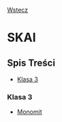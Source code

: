 [Wstecz](../README.md)

# SKAI

## Spis Treści

-   [Klasa 3](#klasa-3)

### Klasa 3

-   [Monomit](klasa3/monomit.md)